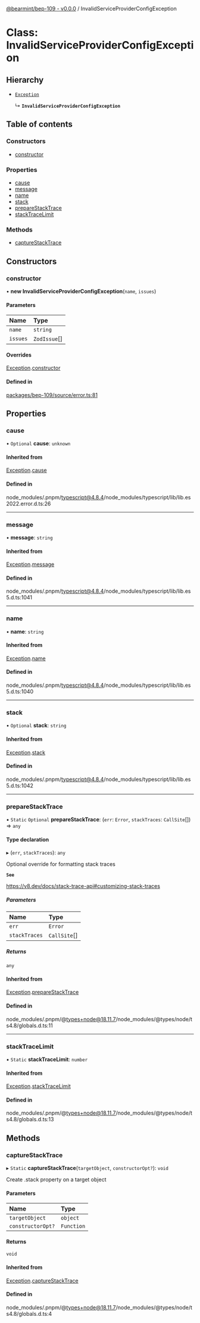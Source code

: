 [@bearmint/bep-109 - v0.0.0](../README.md) / InvalidServiceProviderConfigException

# Class: InvalidServiceProviderConfigException

## Hierarchy

- [`Exception`](Exception.md)

  ↳ **`InvalidServiceProviderConfigException`**

## Table of contents

### Constructors

- [constructor](InvalidServiceProviderConfigException.md#constructor)

### Properties

- [cause](InvalidServiceProviderConfigException.md#cause)
- [message](InvalidServiceProviderConfigException.md#message)
- [name](InvalidServiceProviderConfigException.md#name)
- [stack](InvalidServiceProviderConfigException.md#stack)
- [prepareStackTrace](InvalidServiceProviderConfigException.md#preparestacktrace)
- [stackTraceLimit](InvalidServiceProviderConfigException.md#stacktracelimit)

### Methods

- [captureStackTrace](InvalidServiceProviderConfigException.md#capturestacktrace)

## Constructors

### constructor

• **new InvalidServiceProviderConfigException**(`name`, `issues`)

#### Parameters

| Name | Type |
| :------ | :------ |
| `name` | `string` |
| `issues` | `ZodIssue`[] |

#### Overrides

[Exception](Exception.md).[constructor](Exception.md#constructor)

#### Defined in

[packages/bep-109/source/error.ts:81](https://github.com/bearmint/bearmint/blob/main/packages/bep-109/source/error.ts#L81)

## Properties

### cause

• `Optional` **cause**: `unknown`

#### Inherited from

[Exception](Exception.md).[cause](Exception.md#cause)

#### Defined in

node_modules/.pnpm/typescript@4.8.4/node_modules/typescript/lib/lib.es2022.error.d.ts:26

___

### message

• **message**: `string`

#### Inherited from

[Exception](Exception.md).[message](Exception.md#message)

#### Defined in

node_modules/.pnpm/typescript@4.8.4/node_modules/typescript/lib/lib.es5.d.ts:1041

___

### name

• **name**: `string`

#### Inherited from

[Exception](Exception.md).[name](Exception.md#name)

#### Defined in

node_modules/.pnpm/typescript@4.8.4/node_modules/typescript/lib/lib.es5.d.ts:1040

___

### stack

• `Optional` **stack**: `string`

#### Inherited from

[Exception](Exception.md).[stack](Exception.md#stack)

#### Defined in

node_modules/.pnpm/typescript@4.8.4/node_modules/typescript/lib/lib.es5.d.ts:1042

___

### prepareStackTrace

▪ `Static` `Optional` **prepareStackTrace**: (`err`: `Error`, `stackTraces`: `CallSite`[]) => `any`

#### Type declaration

▸ (`err`, `stackTraces`): `any`

Optional override for formatting stack traces

**`See`**

https://v8.dev/docs/stack-trace-api#customizing-stack-traces

##### Parameters

| Name | Type |
| :------ | :------ |
| `err` | `Error` |
| `stackTraces` | `CallSite`[] |

##### Returns

`any`

#### Inherited from

[Exception](Exception.md).[prepareStackTrace](Exception.md#preparestacktrace)

#### Defined in

node_modules/.pnpm/@types+node@18.11.7/node_modules/@types/node/ts4.8/globals.d.ts:11

___

### stackTraceLimit

▪ `Static` **stackTraceLimit**: `number`

#### Inherited from

[Exception](Exception.md).[stackTraceLimit](Exception.md#stacktracelimit)

#### Defined in

node_modules/.pnpm/@types+node@18.11.7/node_modules/@types/node/ts4.8/globals.d.ts:13

## Methods

### captureStackTrace

▸ `Static` **captureStackTrace**(`targetObject`, `constructorOpt?`): `void`

Create .stack property on a target object

#### Parameters

| Name | Type |
| :------ | :------ |
| `targetObject` | `object` |
| `constructorOpt?` | `Function` |

#### Returns

`void`

#### Inherited from

[Exception](Exception.md).[captureStackTrace](Exception.md#capturestacktrace)

#### Defined in

node_modules/.pnpm/@types+node@18.11.7/node_modules/@types/node/ts4.8/globals.d.ts:4
